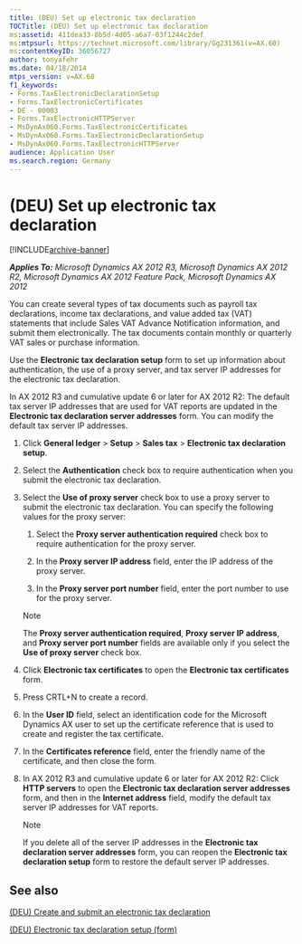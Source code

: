 ```yaml
---
title: (DEU) Set up electronic tax declaration
TOCTitle: (DEU) Set up electronic tax declaration
ms:assetid: 411dea33-8b5d-4d05-a6a7-03f1244c2def
ms:mtpsurl: https://technet.microsoft.com/library/Gg231361(v=AX.60)
ms:contentKeyID: 36056727
author: tonyafehr
ms.date: 04/18/2014
mtps_version: v=AX.60
f1_keywords:
- Forms.TaxElectronicDeclarationSetup
- Forms.TaxElectronicCertificates
- DE - 00003
- Forms.TaxElectronicHTTPServer
- MsDynAx060.Forms.TaxElectronicCertificates
- MsDynAx060.Forms.TaxElectronicDeclarationSetup
- MsDynAx060.Forms.TaxElectronicHTTPServer
audience: Application User
ms.search.region: Germany
---
```


# (DEU) Set up electronic tax declaration 


[!INCLUDE[archive-banner](includes/archive-banner.md)]


_**Applies To:** Microsoft Dynamics AX 2012 R3, Microsoft Dynamics AX 2012 R2, Microsoft Dynamics AX 2012 Feature Pack, Microsoft Dynamics AX 2012_

You can create several types of tax documents such as payroll tax declarations, income tax declarations, and value added tax (VAT) statements that include Sales VAT Advance Notification information, and submit them electronically. The tax documents contain monthly or quarterly VAT sales or purchase information.

Use the **Electronic tax declaration setup** form to set up information about authentication, the use of a proxy server, and tax server IP addresses for the electronic tax declaration.

In AX 2012 R3 and cumulative update 6 or later for AX 2012 R2: The default tax server IP addresses that are used for VAT reports are updated in the **Electronic tax declaration server addresses** form. You can modify the default tax server IP addresses.

1.  Click **General ledger** \> **Setup** \> **Sales tax** \> **Electronic tax declaration setup**.

2.  Select the **Authentication** check box to require authentication when you submit the electronic tax declaration.

3.  Select the **Use of proxy server** check box to use a proxy server to submit the electronic tax declaration. You can specify the following values for the proxy server:
    
    1.  Select the **Proxy server authentication required** check box to require authentication for the proxy server.
    
    2.  In the **Proxy server IP address** field, enter the IP address of the proxy server.
    
    3.  In the **Proxy server port number** field, enter the port number to use for the proxy server.
    

    > [!NOTE]
    > <P>The <STRONG>Proxy server authentication required</STRONG>, <STRONG>Proxy server IP address</STRONG>, and <STRONG>Proxy server port number</STRONG> fields are available only if you select the <STRONG>Use of proxy server</STRONG> check box.</P>



4.  Click **Electronic tax certificates** to open the **Electronic tax certificates** form.

5.  Press CRTL+N to create a record.

6.  In the **User ID** field, select an identification code for the Microsoft Dynamics AX user to set up the certificate reference that is used to create and register the tax certificate.

7.  In the **Certificates reference** field, enter the friendly name of the certificate, and then close the form.

8.  In AX 2012 R3 and cumulative update 6 or later for AX 2012 R2: Click **HTTP servers** to open the **Electronic tax declaration server addresses** form, and then in the **Internet address** field, modify the default tax server IP addresses for VAT reports.
    

    > [!NOTE]
    > <P>If you delete all of the server IP addresses in the <STRONG>Electronic tax declaration server addresses</STRONG> form, you can reopen the <STRONG>Electronic tax declaration setup</STRONG> form to restore the default server IP addresses.</P>



## See also

[(DEU) Create and submit an electronic tax declaration](deu-create-and-submit-an-electronic-tax-declaration.md)

[(DEU) Electronic tax declaration setup (form)](https://technet.microsoft.com/library/aa598009\(v=ax.60\))

  


